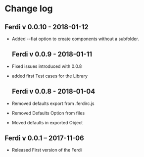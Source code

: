 # Change log

## Ferdi v 0.0.10 - 2018-01-12

* Added --flat option to create components without a subfolder.

  ## Ferdi v 0.0.9 - 2018-01-11

* Fixed issues introduced with 0.0.8
* added first Test cases for the Library

  ## Ferdi v 0.0.8 - 2018-01-04

* Removed defaults export from .ferdirc.js
* Removed Defaults Option from files
* Moved defaults in exported Object

## Ferdi v 0.0.1 – 2017-11-06

* Released First version of the Ferdi
